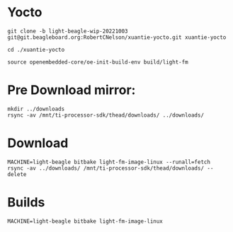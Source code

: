 # Yocto

```
git clone -b light-beagle-wip-20221003 git@git.beagleboard.org:RobertCNelson/xuantie-yocto.git xuantie-yocto
```

```
cd ./xuantie-yocto
```

```
source openembedded-core/oe-init-build-env build/light-fm
```

# Pre Download mirror:

```
mkdir ../downloads
rsync -av /mnt/ti-processor-sdk/thead/downloads/ ../downloads/
```

# Download

```
MACHINE=light-beagle bitbake light-fm-image-linux --runall=fetch
rsync -av ../downloads/ /mnt/ti-processor-sdk/thead/downloads/ --delete
```

# Builds

```
MACHINE=light-beagle bitbake light-fm-image-linux
```
